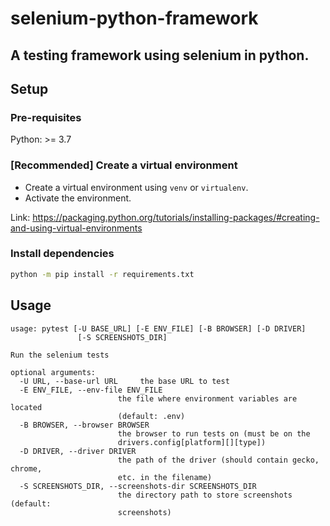 # selenium-python-framework

A testing framework using selenium in python.
---

## Setup
### Pre-requisites
Python: >= 3.7
### **[Recommended]** Create a virtual environment
* Create a virtual environment using `venv` or `virtualenv`.
* Activate the environment.

Link: https://packaging.python.org/tutorials/installing-packages/#creating-and-using-virtual-environments

### Install dependencies
```bash
python -m pip install -r requirements.txt
```

## Usage
```
usage: pytest [-U BASE_URL] [-E ENV_FILE] [-B BROWSER] [-D DRIVER]
               [-S SCREENSHOTS_DIR]

Run the selenium tests

optional arguments:
  -U URL, --base-url URL     the base URL to test
  -E ENV_FILE, --env-file ENV_FILE
                        the file where environment variables are located
                        (default: .env)
  -B BROWSER, --browser BROWSER
                        the browser to run tests on (must be on the
                        drivers.config[platform][][type])
  -D DRIVER, --driver DRIVER
                        the path of the driver (should contain gecko, chrome,
                        etc. in the filename)
  -S SCREENSHOTS_DIR, --screenshots-dir SCREENSHOTS_DIR
                        the directory path to store screenshots (default:
                        screenshots)

```
